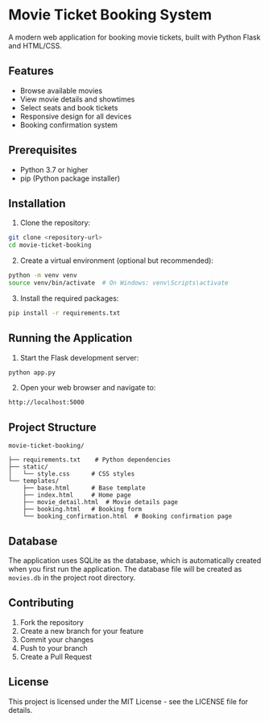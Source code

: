 # Movie Ticket Booking System

A modern web application for booking movie tickets, built with Python Flask and HTML/CSS.

## Features

- Browse available movies
- View movie details and showtimes
- Select seats and book tickets
- Responsive design for all devices
- Booking confirmation system

## Prerequisites

- Python 3.7 or higher
- pip (Python package installer)

## Installation

1. Clone the repository:
```bash
git clone <repository-url>
cd movie-ticket-booking
```

2. Create a virtual environment (optional but recommended):
```bash
python -m venv venv
source venv/bin/activate  # On Windows: venv\Scripts\activate
```

3. Install the required packages:
```bash
pip install -r requirements.txt
```

## Running the Application

1. Start the Flask development server:
```bash
python app.py
```

2. Open your web browser and navigate to:
```
http://localhost:5000
```

## Project Structure

```
movie-ticket-booking/
             
├── requirements.txt    # Python dependencies
├── static/
│   └── style.css      # CSS styles
└── templates/
    ├── base.html      # Base template
    ├── index.html     # Home page
    ├── movie_detail.html  # Movie details page
    ├── booking.html   # Booking form
    └── booking_confirmation.html  # Booking confirmation page
```

## Database

The application uses SQLite as the database, which is automatically created when you first run the application. The database file will be created as `movies.db` in the project root directory.

## Contributing

1. Fork the repository
2. Create a new branch for your feature
3. Commit your changes
4. Push to your branch
5. Create a Pull Request

## License

This project is licensed under the MIT License - see the LICENSE file for details. 